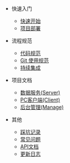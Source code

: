 - 快速入门

  - [快速开始](quick_start.md)
  - [项目部署](deploy.md)

- 流程规范

  - [代码规范](codespecification.md)
  - [Git 使用规范](gitspecification.md)
  - [持续集成](ci.md)

- 项目文档

  - [数据服务(Server)](server)
  - [PC客户端(Client)](client)
  - [后台管理(Manage)](manage)

- 其他

  - [踩坑记录](problemrecord.md)
  - [常见问题](FAQ.md)
  - [API文档](API.md)
  - [更新日志](CHANGELOG)
